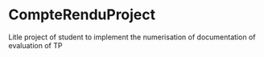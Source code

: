 # CompteRenduProject
Litle project of student to implement the numerisation of documentation of evaluation of TP

